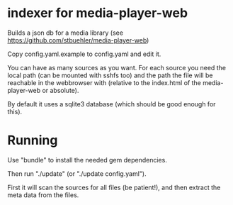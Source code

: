 indexer for media-player-web
============================

Builds a json db for a media library (see <https://github.com/stbuehler/media-player-web>)

Copy config.yaml.example to config.yaml and edit it.

You can have as many sources as you want.
For each source you need the local path (can be mounted with sshfs too) and the
path the file will be reachable in the webbrowser with (relative to the index.html
of the media-player-web or absolute).

By default it uses a sqlite3 database (which should be good enough for this).


Running
=======

Use "bundle" to install the needed gem dependencies.

Then run "./update" (or "./update config.yaml").

First it will scan the sources for all files (be patient!), and then extract the meta data from the files.
